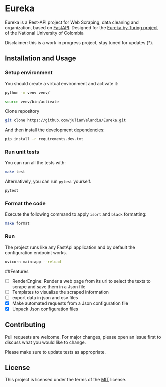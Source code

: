 # Eureka

Eureka is a Rest-API project for Web Scraping, data cleaning and organization, based on 
[FastAPI](https://fastapi.tiangolo.com/). Designed for the [Eureka by Turing project](https://t.me/eureka_latam) 
of the National University of Colombia

Disclaimer: this is a work in progress project, stay tuned for updates (*).

## Installation and Usage

### Setup environment

You should create a virtual environment and activate it:

```bash
python -m venv venv/
```

```bash
source venv/bin/activate
```

Clone repository

```bash
git clone https://github.com/julianVelandia/Eureka.git
```

And then install the development dependencies:

```bash
pip install -r requirements.dev.txt
```

### Run unit tests

You can run all the tests with:

```bash
make test
```

Alternatively, you can run `pytest` yourself.

```bash
pytest
```

### Format the code

Execute the following command to apply `isort` and `black` formatting:

```bash
make format
```

### Run 

The project runs like any FastApi application and by default the configuration endpoint works.

```bash
uvicorn main:app --reload
```

##Features
- [ ] RenderEngine: Render a web page from its url to select the texts to scrape and save them in a Json file
- [ ] Templates to visualize the scraped information
- [ ] export data in json and csv files
- [x] Make automated requests from a Json configuration file
- [x] Unpack Json configuration files

## Contributing
Pull requests are welcome. For major changes, please open an issue first to discuss what you would like to change.

Please make sure to update tests as appropriate.

## License
This project is licensed under the terms of the [MIT](https://choosealicense.com/licenses/mit/) license.